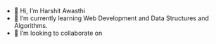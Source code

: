 - 👋 Hi, I’m Harshit Awasthi
- 🌱 I’m currently learning Web Development and Data Structures and Algorithms.
- 💞️ I’m looking to collaborate on 


<!---
HARshit-XD/HARshit-XD is a ✨ special ✨ repository because its `README.md` (this file) appears on your GitHub profile.
You can click the Preview link to take a look at your changes.
--->
